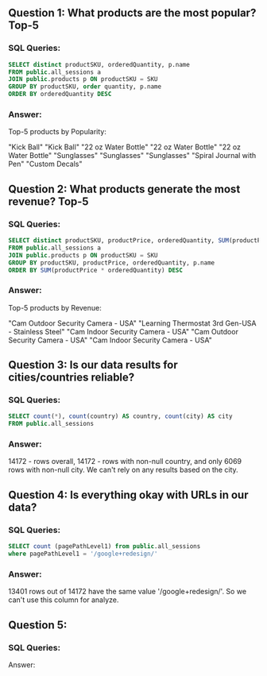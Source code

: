## Question 1: What products are the most popular? Top-5

### SQL Queries:

```SQL
SELECT distinct productSKU, orderedQuantity, p.name 
FROM public.all_sessions a
JOIN public.products p ON productSKU = SKU
GROUP BY productSKU, order quantity, p.name
ORDER BY orderedQuantity DESC
```

### Answer: 

Top-5 products by Popularity:

"Kick Ball"
"Kick Ball"
"22 oz Water Bottle"
"22 oz Water Bottle"
"22 oz Water Bottle"
"Sunglasses"
"Sunglasses"
"Sunglasses"
"Spiral Journal with Pen"
"Custom Decals"


## Question 2: What products generate the most revenue? Top-5

### SQL Queries:

```SQL
SELECT distinct productSKU, productPrice, orderedQuantity, SUM(productPrice*orderedQuantity), p.name 
FROM public.all_sessions a
JOIN public.products p ON productSKU = SKU
GROUP BY productSKU, productPrice, orderedQuantity, p.name
ORDER BY SUM(productPrice * orderedQuantity) DESC
```

### Answer:

Top-5 products by Revenue:

"Cam Outdoor Security Camera - USA"
"Learning Thermostat 3rd Gen-USA - Stainless Steel"
"Cam Indoor Security Camera - USA"
"Cam Outdoor Security Camera - USA"
"Cam Indoor Security Camera - USA"

## Question 3: Is our data results for cities/countries reliable?

### SQL Queries:

```SQL
SELECT count(*), count(country) AS country, count(city) AS city
FROM public.all_sessions
```
### Answer:
14172 - rows overall,	14172 - rows with non-null country, and only 6069 rows with non-null city. We can't rely on any results based on the city.

## Question 4: Is everything okay with URLs in our data?

### SQL Queries:

```SQL
SELECT count (pagePathLevel1) from public.all_sessions
where pagePathLevel1 = '/google+redesign/'
```

### Answer:
13401 rows out of 14172 have the same value '/google+redesign/'. So we can't use this column for analyze.

## Question 5: 

### SQL Queries:

Answer:
